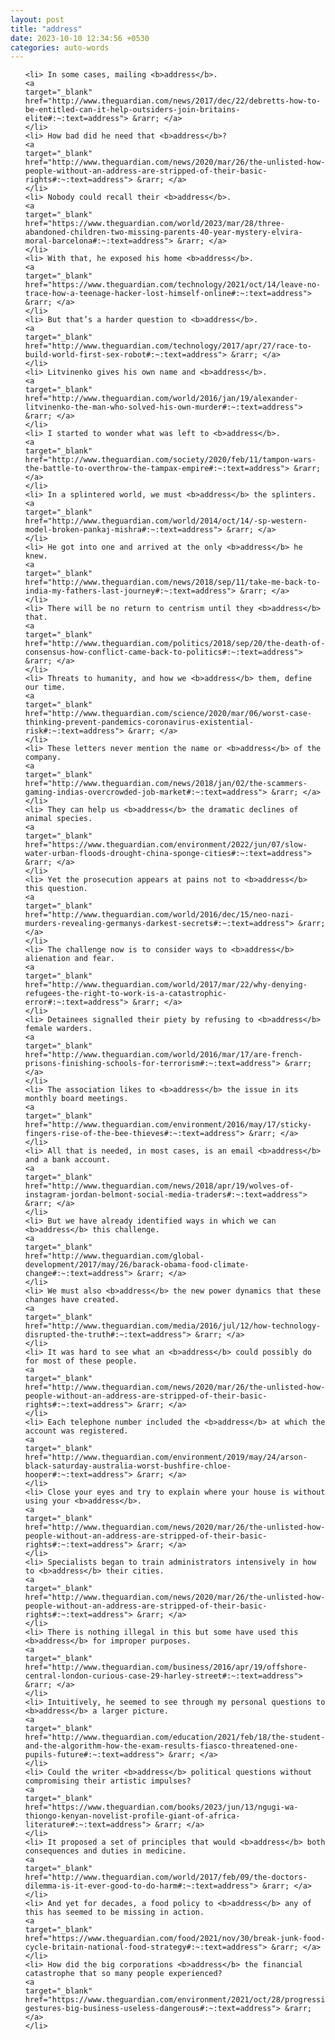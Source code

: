 ```yaml
---
layout: post
title: "address"
date: 2023-10-10 12:34:56 +0530
categories: auto-words
---
```

<ol>

    <li> In some cases, mailing <b>address</b>.
    <a 
    target="_blank" 
    href="http://www.theguardian.com/news/2017/dec/22/debretts-how-to-be-entitled-can-it-help-outsiders-join-britains-elite#:~:text=address"> &rarr; </a>
    </li>
    <li> How bad did he need that <b>address</b>?
    <a 
    target="_blank" 
    href="http://www.theguardian.com/news/2020/mar/26/the-unlisted-how-people-without-an-address-are-stripped-of-their-basic-rights#:~:text=address"> &rarr; </a>
    </li>
    <li> Nobody could recall their <b>address</b>.
    <a 
    target="_blank" 
    href="https://www.theguardian.com/world/2023/mar/28/three-abandoned-children-two-missing-parents-40-year-mystery-elvira-moral-barcelona#:~:text=address"> &rarr; </a>
    </li>
    <li> With that, he exposed his home <b>address</b>.
    <a 
    target="_blank" 
    href="https://www.theguardian.com/technology/2021/oct/14/leave-no-trace-how-a-teenage-hacker-lost-himself-online#:~:text=address"> &rarr; </a>
    </li>
    <li> But that’s a harder question to <b>address</b>.
    <a 
    target="_blank" 
    href="http://www.theguardian.com/technology/2017/apr/27/race-to-build-world-first-sex-robot#:~:text=address"> &rarr; </a>
    </li>
    <li> Litvinenko gives his own name and <b>address</b>.
    <a 
    target="_blank" 
    href="http://www.theguardian.com/world/2016/jan/19/alexander-litvinenko-the-man-who-solved-his-own-murder#:~:text=address"> &rarr; </a>
    </li>
    <li> I started to wonder what was left to <b>address</b>.
    <a 
    target="_blank" 
    href="http://www.theguardian.com/society/2020/feb/11/tampon-wars-the-battle-to-overthrow-the-tampax-empire#:~:text=address"> &rarr; </a>
    </li>
    <li> In a splintered world, we must <b>address</b> the splinters.
    <a 
    target="_blank" 
    href="http://www.theguardian.com/world/2014/oct/14/-sp-western-model-broken-pankaj-mishra#:~:text=address"> &rarr; </a>
    </li>
    <li> He got into one and arrived at the only <b>address</b> he knew.
    <a 
    target="_blank" 
    href="http://www.theguardian.com/news/2018/sep/11/take-me-back-to-india-my-fathers-last-journey#:~:text=address"> &rarr; </a>
    </li>
    <li> There will be no return to centrism until they <b>address</b> that.
    <a 
    target="_blank" 
    href="http://www.theguardian.com/politics/2018/sep/20/the-death-of-consensus-how-conflict-came-back-to-politics#:~:text=address"> &rarr; </a>
    </li>
    <li> Threats to humanity, and how we <b>address</b> them, define our time.
    <a 
    target="_blank" 
    href="http://www.theguardian.com/science/2020/mar/06/worst-case-thinking-prevent-pandemics-coronavirus-existential-risk#:~:text=address"> &rarr; </a>
    </li>
    <li> These letters never mention the name or <b>address</b> of the company.
    <a 
    target="_blank" 
    href="http://www.theguardian.com/news/2018/jan/02/the-scammers-gaming-indias-overcrowded-job-market#:~:text=address"> &rarr; </a>
    </li>
    <li> They can help us <b>address</b> the dramatic declines of animal species.
    <a 
    target="_blank" 
    href="https://www.theguardian.com/environment/2022/jun/07/slow-water-urban-floods-drought-china-sponge-cities#:~:text=address"> &rarr; </a>
    </li>
    <li> Yet the prosecution appears at pains not to <b>address</b> this question.
    <a 
    target="_blank" 
    href="http://www.theguardian.com/world/2016/dec/15/neo-nazi-murders-revealing-germanys-darkest-secrets#:~:text=address"> &rarr; </a>
    </li>
    <li> The challenge now is to consider ways to <b>address</b> alienation and fear.
    <a 
    target="_blank" 
    href="http://www.theguardian.com/world/2017/mar/22/why-denying-refugees-the-right-to-work-is-a-catastrophic-error#:~:text=address"> &rarr; </a>
    </li>
    <li> Detainees signalled their piety by refusing to <b>address</b> female warders.
    <a 
    target="_blank" 
    href="http://www.theguardian.com/world/2016/mar/17/are-french-prisons-finishing-schools-for-terrorism#:~:text=address"> &rarr; </a>
    </li>
    <li> The association likes to <b>address</b> the issue in its monthly board meetings.
    <a 
    target="_blank" 
    href="http://www.theguardian.com/environment/2016/may/17/sticky-fingers-rise-of-the-bee-thieves#:~:text=address"> &rarr; </a>
    </li>
    <li> All that is needed, in most cases, is an email <b>address</b> and a bank account.
    <a 
    target="_blank" 
    href="http://www.theguardian.com/news/2018/apr/19/wolves-of-instagram-jordan-belmont-social-media-traders#:~:text=address"> &rarr; </a>
    </li>
    <li> But we have already identified ways in which we can <b>address</b> this challenge.
    <a 
    target="_blank" 
    href="http://www.theguardian.com/global-development/2017/may/26/barack-obama-food-climate-change#:~:text=address"> &rarr; </a>
    </li>
    <li> We must also <b>address</b> the new power dynamics that these changes have created.
    <a 
    target="_blank" 
    href="http://www.theguardian.com/media/2016/jul/12/how-technology-disrupted-the-truth#:~:text=address"> &rarr; </a>
    </li>
    <li> It was hard to see what an <b>address</b> could possibly do for most of these people.
    <a 
    target="_blank" 
    href="http://www.theguardian.com/news/2020/mar/26/the-unlisted-how-people-without-an-address-are-stripped-of-their-basic-rights#:~:text=address"> &rarr; </a>
    </li>
    <li> Each telephone number included the <b>address</b> at which the account was registered.
    <a 
    target="_blank" 
    href="http://www.theguardian.com/environment/2019/may/24/arson-black-saturday-australia-worst-bushfire-chloe-hooper#:~:text=address"> &rarr; </a>
    </li>
    <li> Close your eyes and try to explain where your house is without using your <b>address</b>.
    <a 
    target="_blank" 
    href="http://www.theguardian.com/news/2020/mar/26/the-unlisted-how-people-without-an-address-are-stripped-of-their-basic-rights#:~:text=address"> &rarr; </a>
    </li>
    <li> Specialists began to train administrators intensively in how to <b>address</b> their cities.
    <a 
    target="_blank" 
    href="http://www.theguardian.com/news/2020/mar/26/the-unlisted-how-people-without-an-address-are-stripped-of-their-basic-rights#:~:text=address"> &rarr; </a>
    </li>
    <li> There is nothing illegal in this but some have used this <b>address</b> for improper purposes.
    <a 
    target="_blank" 
    href="http://www.theguardian.com/business/2016/apr/19/offshore-central-london-curious-case-29-harley-street#:~:text=address"> &rarr; </a>
    </li>
    <li> Intuitively, he seemed to see through my personal questions to <b>address</b> a larger picture.
    <a 
    target="_blank" 
    href="http://www.theguardian.com/education/2021/feb/18/the-student-and-the-algorithm-how-the-exam-results-fiasco-threatened-one-pupils-future#:~:text=address"> &rarr; </a>
    </li>
    <li> Could the writer <b>address</b> political questions without compromising their artistic impulses?
    <a 
    target="_blank" 
    href="https://www.theguardian.com/books/2023/jun/13/ngugi-wa-thiongo-kenyan-novelist-profile-giant-of-africa-literature#:~:text=address"> &rarr; </a>
    </li>
    <li> It proposed a set of principles that would <b>address</b> both consequences and duties in medicine.
    <a 
    target="_blank" 
    href="http://www.theguardian.com/world/2017/feb/09/the-doctors-dilemma-is-it-ever-good-to-do-harm#:~:text=address"> &rarr; </a>
    </li>
    <li> And yet for decades, a food policy to <b>address</b> any of this has seemed to be missing in action.
    <a 
    target="_blank" 
    href="https://www.theguardian.com/food/2021/nov/30/break-junk-food-cycle-britain-national-food-strategy#:~:text=address"> &rarr; </a>
    </li>
    <li> How did the big corporations <b>address</b> the financial catastrophe that so many people experienced?
    <a 
    target="_blank" 
    href="https://www.theguardian.com/environment/2021/oct/28/progressive-gestures-big-business-useless-dangerous#:~:text=address"> &rarr; </a>
    </li>